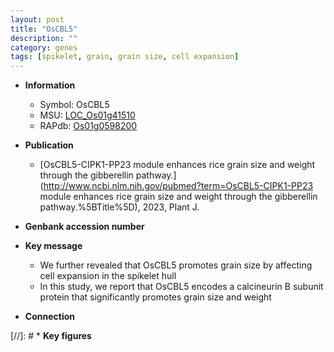 ```yaml
---
layout: post
title: "OsCBL5"
description: ""
category: genes
tags: [spikelet, grain, grain size, cell expansion]
---
```


* **Information**  
    + Symbol: OsCBL5  
    + MSU: [LOC_Os01g41510](http://rice.uga.edu/cgi-bin/ORF_infopage.cgi?orf=LOC_Os01g41510)  
    + RAPdb: [Os01g0598200](https://rapdb.dna.affrc.go.jp/locus/?name=Os01g0598200)  

* **Publication**  
    + [OsCBL5-CIPK1-PP23 module enhances rice grain size and weight through the gibberellin pathway.](http://www.ncbi.nlm.nih.gov/pubmed?term=OsCBL5-CIPK1-PP23 module enhances rice grain size and weight through the gibberellin pathway.%5BTitle%5D), 2023, Plant J.

* **Genbank accession number**  

* **Key message**  
    + We further revealed that OsCBL5 promotes grain size by affecting cell expansion in the spikelet hull
    + In this study, we report that OsCBL5 encodes a calcineurin B subunit protein that significantly promotes grain size and weight

* **Connection**  

[//]: # * **Key figures**  


